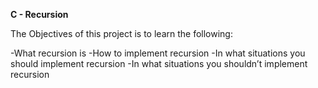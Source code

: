 **C - Recursion**

The Objectives of this project is to learn the following:

-What recursion is
-How to implement recursion
-In what situations you should implement recursion
-In what situations you shouldn’t implement recursion

